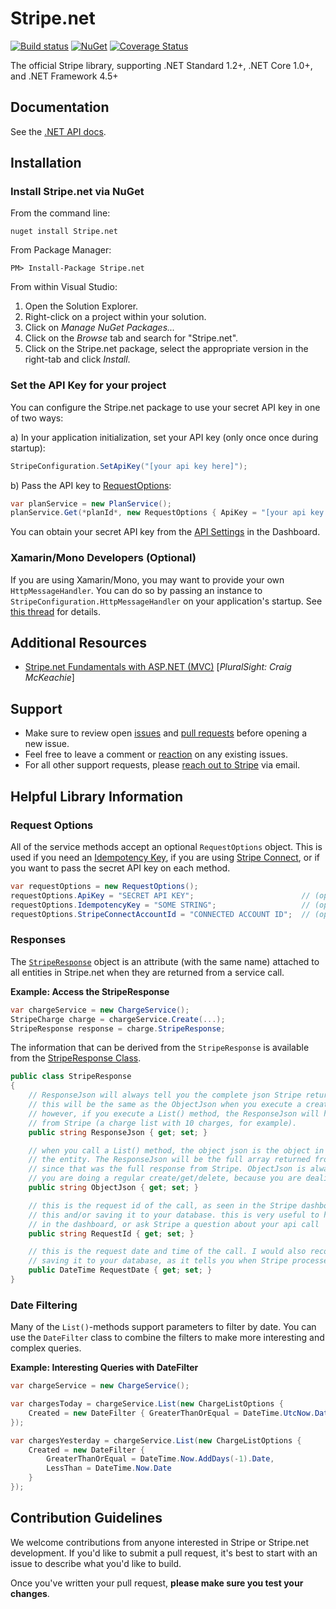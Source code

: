 # Stripe.net
[![Build status](https://ci.appveyor.com/api/projects/status/rg0pg5tlr1a6f8tf/branch/master?svg=true)](https://ci.appveyor.com/project/stripe/stripe-dotnet) [![NuGet](https://img.shields.io/nuget/v/stripe.net.svg)](https://www.nuget.org/packages/Stripe.net/)
[![Coverage Status](https://coveralls.io/repos/github/stripe/stripe-dotnet/badge.svg?branch=master)](https://coveralls.io/github/stripe/stripe-dotnet?branch=master)

The official Stripe library, supporting .NET Standard 1.2+, .NET Core 1.0+, and .NET Framework 4.5+

## Documentation

See the [.NET API docs](https://stripe.com/docs/api/dotnet#intro).

## Installation

### Install Stripe.net via NuGet

From the command line:

	nuget install Stripe.net

From Package Manager:

	PM> Install-Package Stripe.net

From within Visual Studio:

1. Open the Solution Explorer.
2. Right-click on a project within your solution.
3. Click on *Manage NuGet Packages...*
4. Click on the *Browse* tab and search for "Stripe.net".
5. Click on the Stripe.net package, select the appropriate version in the right-tab and click *Install*.

### Set the API Key for your project

You can configure the Stripe.net package to use your secret API key in one of two ways:

a) In your application initialization, set your API key (only once once during startup):

```csharp
StripeConfiguration.SetApiKey("[your api key here]");
```

b) Pass the API key to [RequestOptions](#requestoptions):

```csharp
var planService = new PlanService();
planService.Get(*planId*, new RequestOptions { ApiKey = "[your api key here]" });
```

You can obtain your secret API key from the [API Settings](https://dashboard.stripe.com/account/apikeys) in the Dashboard.

### Xamarin/Mono Developers (Optional)

If you are using Xamarin/Mono, you may want to provide your own `HttpMessageHandler`. You can do so by passing an instance to `StripeConfiguration.HttpMessageHandler` on your application's startup. See [this thread](https://github.com/stripe/stripe-dotnet/issues/567) for details.

## Additional Resources

- [Stripe.net Fundamentals with ASP.NET (MVC)](https://app.pluralsight.com/library/courses/stripe-fundamentals-with-asp-net-mvc) [_PluralSight: Craig McKeachie_]

## Support

* Make sure to review open [issues](https://github.com/stripe/stripe-dotnet/issues) and [pull requests](https://github.com/stripe/stripe-dotnet/pulls) before opening a new issue.
* Feel free to leave a comment or [reaction](https://github.com/blog/2119-add-reactions-to-pull-requests-issues-and-comments) on any existing issues.
* For all other support requests, please [reach out to Stripe](https://support.stripe.com/email) via email.

## Helpful Library Information

### Request Options

All of the service methods accept an optional `RequestOptions` object. This is used if you need an [Idempotency Key](https://stripe.com/docs/api?lang=curl#idempotent_requests), if you are using [Stripe Connect](https://stripe.com/docs/connect/authentication#authentication-via-the-stripe-account-header), or if you want to pass the secret API key on each method.

```csharp
var requestOptions = new RequestOptions();
requestOptions.ApiKey = "SECRET API KEY";                        // (optional) set the api key on a per-request basis
requestOptions.IdempotencyKey = "SOME STRING";                   // (optional) create an idempotent request
requestOptions.StripeConnectAccountId = "CONNECTED ACCOUNT ID";  // (optional) authenticate as a connected account
```

### Responses

The [`StripeResponse`](./src/Stripe.net/Infrastructure/public/StripeResponse.cs) object is an attribute (with the same name) attached to all entities in Stripe.net when they are returned from a service call.

**Example: Access the StripeResponse**
```csharp
var chargeService = new ChargeService();
StripeCharge charge = chargeService.Create(...);
StripeResponse response = charge.StripeResponse;
```

The information that can be derived from the `StripeResponse` is available from the [StripeResponse Class](https://github.com/stripe/stripe-dotnet/blob/master/src/Stripe.net/Infrastructure/Public/StripeResponse.cs).

```csharp
public class StripeResponse
{
	// ResponseJson will always tell you the complete json Stripe returned to Stripe.net.
	// this will be the same as the ObjectJson when you execute a create/get/delete call.
	// however, if you execute a List() method, the ResponseJson will have the full api result
	// from Stripe (a charge list with 10 charges, for example).
	public string ResponseJson { get; set; }

	// when you call a List() method, the object json is the object in the response array that represents
	// the entity. The ResponseJson will be the full array returned from Stripe on every entity, however,
	// since that was the full response from Stripe. ObjectJson is always the same as ResponseJson when
	// you are doing a regular create/get/delete, because you are dealing with a single object.
	public string ObjectJson { get; set; }

	// this is the request id of the call, as seen in the Stripe dashboard. I would recommend logging
	// this and/or saving it to your database. this is very useful to help you find your request
	// in the dashboard, or ask Stripe a question about your api call
	public string RequestId { get; set; }

	// this is the request date and time of the call. I would also recommend logging this and/or
	// saving it to your database, as it tells you when Stripe processed the request.
	public DateTime RequestDate { get; set; }
}
```

### Date Filtering

Many of the `List()`-methods support parameters to filter by date.  You can use the `DateFilter` class to combine the filters to make more interesting and complex queries.

**Example: Interesting Queries with DateFilter**
```csharp
var chargeService = new ChargeService();

var chargesToday = chargeService.List(new ChargeListOptions {
	Created = new DateFilter { GreaterThanOrEqual = DateTime.UtcNow.Date }
});

var chargesYesterday = chargeService.List(new ChargeListOptions {
	Created = new DateFilter {
		GreaterThanOrEqual = DateTime.Now.AddDays(-1).Date,
		LessThan = DateTime.Now.Date
	}
});
```

## Contribution Guidelines

We welcome contributions from anyone interested in Stripe or Stripe.net development. If you'd like to submit a pull request, it's best to start with an issue to describe what you'd like to build.

Once you've written your pull request, **please make sure you test your changes**.
